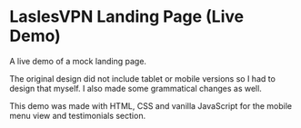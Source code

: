 # LaslesVPN Landing Page (Live Demo)

A live demo of a mock landing page.

The original design did not include tablet or mobile versions so I had to design that myself. I also made some grammatical changes as well.

This demo was made with HTML, CSS and vanilla JavaScript for the mobile menu view and testimonials section.

